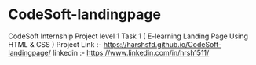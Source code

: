 # CodeSoft-landingpage
CodeSoft Internship Project level 1 Task 1 ( E-learning Landing Page Using HTML &amp; CSS )
Project Link :- https://harshsfd.github.io/CodeSoft-landingpage/
linkedin :- https://www.linkedin.com/in/hrsh1511/
